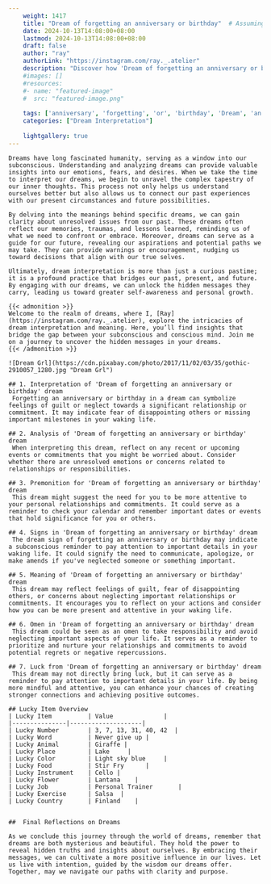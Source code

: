 ```yaml
---
    weight: 1417
    title: "Dream of forgetting an anniversary or birthday"  # Assuming 'title' column exists
    date: 2024-10-13T14:08:00+08:00
    lastmod: 2024-10-13T14:08:00+08:00
    draft: false
    author: "ray"
    authorLink: "https://instagram.com/ray._.atelier"
    description: "Discover how 'Dream of forgetting an anniversary or birthday' can interpret your future and uncover its significant meanings in your life."
    #images: []
    #resources:
    #- name: "featured-image"
    #  src: "featured-image.png"
    
    tags: ['anniversary', 'forgetting', 'or', 'birthday', 'Dream', 'an', 'of']
    categories: ["Dream Interpretation"]
    
    lightgallery: true
---
```

    
    Dreams have long fascinated humanity, serving as a window into our subconscious. Understanding and analyzing dreams can provide valuable insights into our emotions, fears, and desires. When we take the time to interpret our dreams, we begin to unravel the complex tapestry of our inner thoughts. This process not only helps us understand ourselves better but also allows us to connect our past experiences with our present circumstances and future possibilities.
    
    By delving into the meanings behind specific dreams, we can gain clarity about unresolved issues from our past. These dreams often reflect our memories, traumas, and lessons learned, reminding us of what we need to confront or embrace. Moreover, dreams can serve as a guide for our future, revealing our aspirations and potential paths we may take. They can provide warnings or encouragement, nudging us toward decisions that align with our true selves.
    
    Ultimately, dream interpretation is more than just a curious pastime; it is a profound practice that bridges our past, present, and future. By engaging with our dreams, we can unlock the hidden messages they carry, leading us toward greater self-awareness and personal growth.
    
    {{< admonition >}}
    Welcome to the realm of dreams, where I, [Ray](https://instagram.com/ray._.atelier), explore the intricacies of dream interpretation and meaning. Here, you’ll find insights that bridge the gap between your subconscious and conscious mind. Join me on a journey to uncover the hidden messages in your dreams.
    {{< /admonition >}}
    
    ![Dream Grl](https://cdn.pixabay.com/photo/2017/11/02/03/35/gothic-2910057_1280.jpg "Dream Grl")
    
    ## 1. Interpretation of 'Dream of forgetting an anniversary or birthday' dream
     Forgetting an anniversary or birthday in a dream can symbolize feelings of guilt or neglect towards a significant relationship or commitment. It may indicate fear of disappointing others or missing important milestones in your waking life.
    
    ## 2. Analysis of 'Dream of forgetting an anniversary or birthday' dream
     When interpreting this dream, reflect on any recent or upcoming events or commitments that you might be worried about. Consider whether there are unresolved emotions or concerns related to relationships or responsibilities.
    
    ## 3. Premonition for 'Dream of forgetting an anniversary or birthday' dream
     This dream might suggest the need for you to be more attentive to your personal relationships and commitments. It could serve as a reminder to check your calendar and remember important dates or events that hold significance for you or others.
    
    ## 4. Signs in 'Dream of forgetting an anniversary or birthday' dream
     The dream sign of forgetting an anniversary or birthday may indicate a subconscious reminder to pay attention to important details in your waking life. It could signify the need to communicate, apologize, or make amends if you've neglected someone or something important.
    
    ## 5. Meaning of 'Dream of forgetting an anniversary or birthday' dream
     This dream may reflect feelings of guilt, fear of disappointing others, or concerns about neglecting important relationships or commitments. It encourages you to reflect on your actions and consider how you can be more present and attentive in your waking life.
    
    ## 6. Omen in 'Dream of forgetting an anniversary or birthday' dream
     This dream could be seen as an omen to take responsibility and avoid neglecting important aspects of your life. It serves as a reminder to prioritize and nurture your relationships and commitments to avoid potential regrets or negative repercussions.
    
    ## 7. Luck from 'Dream of forgetting an anniversary or birthday' dream
     This dream may not directly bring luck, but it can serve as a reminder to pay attention to important details in your life. By being more mindful and attentive, you can enhance your chances of creating stronger connections and achieving positive outcomes.
    
    ## Lucky Item Overview
    | Lucky Item          | Value              |
    |---------------|--------------------|
    | Lucky Number        | 3, 7, 13, 31, 40, 42  |
    | Lucky Word          | Never give up |
    | Lucky Animal        | Giraffe |
    | Lucky Place         | Lake     |
    | Lucky Color         | Light sky blue     |
    | Lucky Food          | Stir Fry      |
    | Lucky Instrument    | Cello |
    | Lucky Flower        | Lantana    |
    | Lucky Job           | Personal Trainer       |
    | Lucky Exercise      | Salsa  |
    | Lucky Country       | Finland    |
    
    
    ##  Final Reflections on Dreams
    
    As we conclude this journey through the world of dreams, remember that dreams are both mysterious and beautiful. They hold the power to reveal hidden truths and insights about ourselves. By embracing their messages, we can cultivate a more positive influence in our lives. Let us live with intention, guided by the wisdom our dreams offer. Together, may we navigate our paths with clarity and purpose.
    